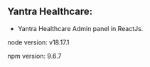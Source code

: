 ## Yantra Healthcare:
- Yantra Healthcare Admin panel in ReactJs.

node version: 
v18.17.1

npm version:
9.6.7

